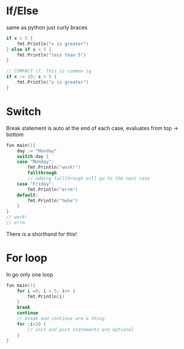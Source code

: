 # If/Else
same as python just curly braces
``` Go
if x > 5 {
	fmt.Println("x is greater")
} else if x < 5 {
	fmt.Println("less than 5")
}

// COMPACT if, this is common ig
if x := 10; x > 5 {
	fmt.Println("x is greater")
}
```

# Switch
Break statement is auto at the end of each case, evaluates from top -> bottom 

``` Go
fun main(){
	day := "Monday"
	switch day {
	case "Monday":
		fmt.Println("work!")
		fallthrough
		// adding fallthrough will go to the next case
	case "Friday":
		fmt.Println("errm")
	default:
		fmt.Println("hehe")
	}
}
// work!
// errm
```
There is a shorthand for this!

# For loop
In go only one loop 
``` Go
fun main(){
	for i =0; i < 5; i++ {
		fmt.Println(i)
	}
	break
	continue
	// break and continue are a thing
	for ;i<10 {
		// init and post statements are optional
	}
}
```

